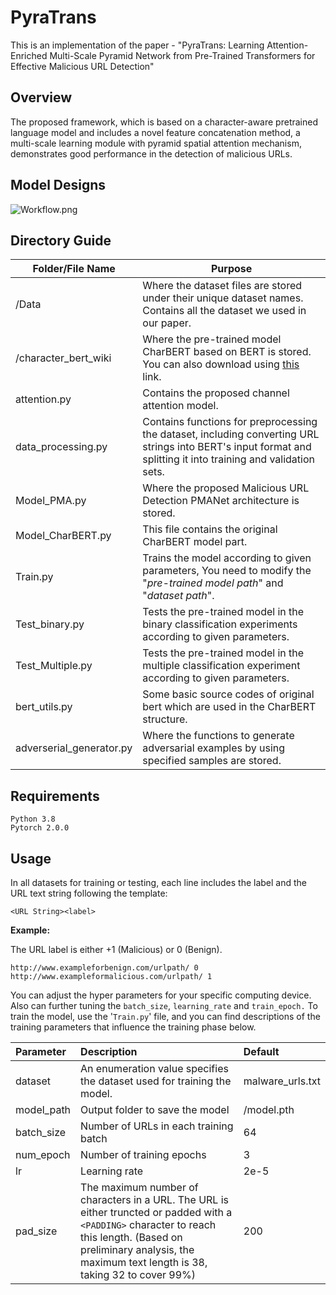 # PyraTrans
This is an implementation of the paper - "PyraTrans: Learning Attention-Enriched Multi-Scale Pyramid Network from Pre-Trained Transformers for Effective Malicious URL Detection"

## Overview

The proposed framework, which is based on a character-aware pretrained language model and includes a novel feature concatenation method, a multi-scale learning module with pyramid spatial attention mechanism, demonstrates good performance in the detection of malicious URLs.

## Model Designs

![Workflow.png](https://s2.loli.net/2023/11/18/G9PrdLUiwgjXNHo.png)

## Directory Guide

| Folder/File Name         | Purpose                                                      |
| ------------------------ | ------------------------------------------------------------ |
| /Data                    | Where the dataset files are stored under their unique dataset names. Contains all the dataset we used in our paper. |
| /character_bert_wiki     | Where the pre-trained model CharBERT based on BERT is stored. You can also download using  [this](https://drive.google.com/file/d/1rF5_LbA2qIHuehnNepGmjz4Mu6OqEzYT/view?usp=sharing) link. |
| attention.py             | Contains the proposed channel attention model.               |
| data_processing.py       | Contains functions for preprocessing the dataset, including converting URL strings into BERT's input format and splitting it into training and validation sets. |
| Model_PMA.py             | Where the proposed Malicious URL Detection PMANet architecture is stored. |
| Model_CharBERT.py        | This file contains the original CharBERT model part.         |
| Train.py                 | Trains the model according to given parameters, You need to modify the "*pre-trained model path*" and "*dataset path*". |
| Test_binary.py           | Tests the pre-trained model in the binary classification experiments according to given parameters. |
| Test_Multiple.py         | Tests the pre-trained model in the multiple classification experiment according to given parameters. |
| bert_utils.py            | Some basic source codes of original bert which are used in the CharBERT structure. |
| adverserial_generator.py | Where the functions to  generate adversarial examples by using specified samples are stored. |

## Requirements

```
Python 3.8
Pytorch 2.0.0
```

## Usage

In all datasets for training or testing, each line includes the label and the URL text string following the template:

`<URL String><label>`

**Example:**

The URL label is either +1 (Malicious) or 0  (Benign).

```
http://www.exampleforbenign.com/urlpath/ 0
http://www.exampleformalicious.com/urlpath/ 1
```

You can adjust the hyper parameters for your specific computing device.  Also can further tuning the  `batch_size`, `learning_rate` and `train_epoch.`  To train the model, use the '`Train.py`' file, and you can find descriptions of the training parameters that influence the training phase below.



| **Parameter** | Description                                                  | **Default**      |
| :------------ | :----------------------------------------------------------- | :--------------- |
| dataset       | An enumeration value specifies the dataset used for training the model. | malware_urls.txt |
| model_path    | Output folder to save the model                              | /model.pth       |
| batch_size    | Number of URLs in each training batch                        | 64               |
| num_epoch     | Number of training epochs                                    | 3                |
| lr            | Learning rate                                                | 2e-5             |
| pad_size      | The maximum number of characters in a URL. The URL is either truncted or padded with a `<PADDING>` character to reach this length. (Based on preliminary analysis,  the maximum text length is 38, taking 32 to cover 99%) | 200              |
